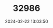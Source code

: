 ---
title: "32986"
category: "Bertholletia excelsa"
draft: false
date: 2024-02-22 13:03:50
languages:
  English: ["Brazil-nut Tree", "Para Nut"]
  Portuguese: ["Castanha Para", "Touca"]
  French: ["Noix Du Brésil"]
  Spanish; Castilian: ["Turury"]
---